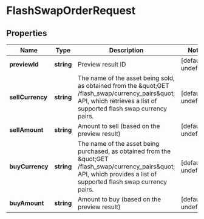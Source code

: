 # FlashSwapOrderRequest

## Properties

Name | Type | Description | Notes
------------ | ------------- | ------------- | -------------
**previewId** | **string** | Preview result ID | [default to undefined]
**sellCurrency** | **string** | The name of the asset being sold, as obtained from the \&quot;GET /flash_swap/currency_pairs\&quot; API, which retrieves a list of supported flash swap currency pairs. | [default to undefined]
**sellAmount** | **string** | Amount to sell (based on the preview result) | [default to undefined]
**buyCurrency** | **string** | The name of the asset being purchased, as obtained from the \&quot;GET /flash_swap/currency_pairs\&quot; API, which provides a list of supported flash swap currency pairs. | [default to undefined]
**buyAmount** | **string** | Amount to buy (based on the preview result) | [default to undefined]

